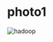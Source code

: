 # photo1
![hadoop](https://github.com/irvingskr/missing-semester/blob/bb51351db9b0cd48e4bf20c2a9193ad805cdc9ca/2021-finalproject/irvingskr/git/1.png)
